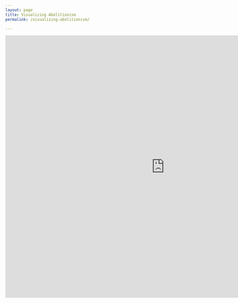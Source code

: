 ```yaml
---
layout: page
title: Visualizing Abolitionism
permalink: /visualizing-abolitionism/

---
```




<center><iframe src="https://public.tableau.com/views/presentationstory/VisualizingAbolitionismsinUSImmigrantPress?:showVizHome=no&:embed=true" width="1000" height="827" frameborder="0"></iframe></center>
